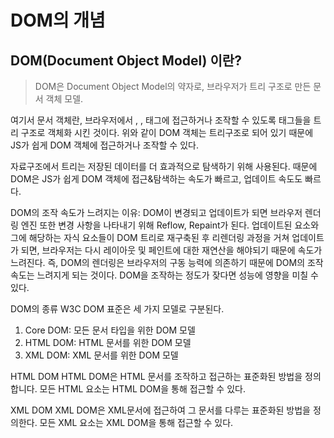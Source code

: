# DOM의 개념
## DOM(Document Object Model) 이란?
> DOM은 Document Object Model의 약자로, 브라우저가 트리 구조로 만든 문서 객체 모델. 

여기서 문서 객체란, 브라우저에서 <html>, <head>, <body> 태그에 접근하거나 조작할 수 있도록 태그들을 트리 구조로 객체화 시킨 것이다.
위와 같이 DOM 객체는 트리구조로 되어 있기 때문에 JS가 쉽게 DOM 객체에 접근하거나 조작할 수 있다.

자료구조에서 트리는 저장된 데이터를 더 효과적으로 탐색하기 위해 사용된다. 때문에 DOM은 JS가 쉽게 DOM 객체에 접근&탐색하는 속도가 빠르고, 업데이트 속도도 빠르다.

DOM의 조작 속도가 느려지는 이유:
DOM이 변경되고 업데이트가 되면 브라우저 렌더링 엔진 또한 변경 사항을 나타내기 위해 Reflow, Repaint가 된다.
업데이트된 요소와 그에 해당하는 자식 요소들이 DOM 트리로 재구축된 후 리렌더링 과정을 거쳐 업데이트가 되면,
브라우저는 다시 레이아웃 및 페인트에 대한 재연산을 해야되기 때문에 속도가 느려진다.
즉, DOM의 렌더링은 브라우저의 구동 능력에 의존하기 때문에 DOM의 조작 속도는 느려지게 되는 것이다.
DOM을 조작하는 정도가 잦다면 성능에 영향을 미칠 수 있다.
  

  DOM의 종류
  W3C DOM 표준은 세 가지 모델로 구분된다.
  1. Core DOM: 모든 문서 타입을 위한 DOM 모델
  2. HTML DOM: HTML 문서를 위한 DOM 모델
  3. XML DOM: XML 문서를 위한 DOM 모델
 
  HTML DOM
  HTML DOM은 HTML 문서를 조작하고 접근하는 표준화된 방법을 정의합니다.
  모든 HTML 요소는 HTML DOM을 통해 접근할 수 있다.
  
  XML DOM
  XML DOM은 XML문서에 접근하여 그 문서를 다루는 표준화된 방법을 정의한다.
  모든 XML 요소는 XML DOM을 통해 접근할 수 있다.
 

